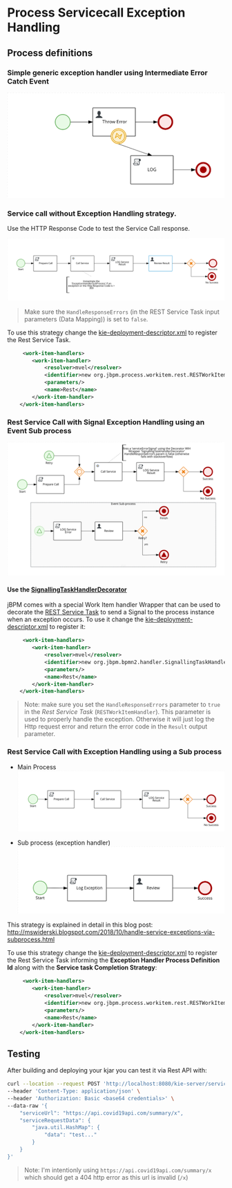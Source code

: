 # Process Servicecall Exception Handling

## Process definitions

### Simple generic exception handler using Intermediate Error Catch Event

![ServiceCall](./src/main/resources/com/redhat/demos/ThrowCatchError-svg.svg)

### Service call without Exception Handling strategy. 
Use the HTTP Response Code to test the Service Call response.

![ServiceCall](./src/main/resources/com/redhat/demos/ServiceCallWithNoExceptionHandler-svg.svg)

> Make sure the `HandleResponseErrors` (in the REST Service Task input parameters (Data Mapping)) is set to `false`.

 To use this strategy change the [kie-deployment-descriptor.xml](src/main/resources/META-INF/kie-deployment-descriptor.xml) to register the Rest Service Task.

```xml
     <work-item-handlers>
        <work-item-handler>
            <resolver>mvel</resolver>
            <identifier>new org.jbpm.process.workitem.rest.RESTWorkItemHandler(classLoader)</identifier>
            <parameters/>
            <name>Rest</name>
        </work-item-handler>
    </work-item-handlers>
```

### Rest Service Call with Signal Exception Handling using an Event Sub process

![ServiceCall](./src/main/resources/com/redhat/demos/RestCallWithExceptionHandlerSignal.bpmn.svg)

#### Use the [SignallingTaskHandlerDecorator](https://github.com/kiegroup/jbpm/blob/master/jbpm-bpmn2/src/main/java/org/jbpm/bpmn2/handler/SignallingTaskHandlerDecorator.java)
jBPM comes with a special Work Item handler Wrapper that can be used to decorate the [REST Service Task](https://github.com/kiegroup/jbpm/blob/master/jbpm-workitems/jbpm-workitems-rest/src/main/java/org/jbpm/process/workitem/rest/RESTWorkItemHandler.java) to send a Signal to the process instance when an exception occurs. To use it change the [kie-deployment-descriptor.xml](src/main/resources/META-INF/kie-deployment-descriptor.xml) to register it:

```xml
     <work-item-handlers>
        <work-item-handler>
            <resolver>mvel</resolver>
            <identifier>new org.jbpm.bpmn2.handler.SignallingTaskHandlerDecorator(new org.jbpm.process.workitem.rest.RESTWorkItemHandler(classLoader), "Error-serviceErrorSignal")</identifier>
            <parameters/>
            <name>Rest</name>
        </work-item-handler>
    </work-item-handlers>
```
> Note: make sure you set the `HandleResponseErrors` parameter to `true` in the *Rest Service Task* (`RESTWorkItemHandler`). This parameter is used to properly handle the exception. Otherwise it will just log the Http request error and return the error code in the `Result` output parameter.

### Rest Service Call with Exception Handling using a Sub process

 * Main Process
![ServiceCall](./src/main/resources/com/redhat/demos/RestCallWithExceptionHandler.bpmn.svg) 

 * Sub process (exception handler)
![ServiceCall](./src/main/resources/com/redhat/demos/ExceptionHandlerSubProcess-svg.svg) 

This strategy is explained in detail in this blog post: http://mswiderski.blogspot.com/2018/10/handle-service-exceptions-via-subprocess.html

To use this strategy change the [kie-deployment-descriptor.xml](src/main/resources/META-INF/kie-deployment-descriptor.xml) to register the Rest Service Task informing the **Exception Handler Process Definition Id** along with the **Service task Completion Strategy**:

```xml
     <work-item-handlers>
        <work-item-handler>
            <resolver>mvel</resolver>
            <identifier>new org.jbpm.process.workitem.rest.RESTWorkItemHandler(classLoader, "ExceptionHandlerSubProcess", "RETRY")</identifier>
            <parameters/>
            <name>Rest</name>
        </work-item-handler>
    </work-item-handlers>
```

## Testing
After building and deploying your kjar you can test it via Rest API with:

```bash
curl --location --request POST 'http://localhost:8080/kie-server/services/rest/server/containers/process-servicecall-exception-handling/processes/<process definition id>/instances' \
--header 'Content-Type: application/json' \
--header 'Authorization: Basic <base64 credentials>' \
--data-raw '{
    "serviceUrl": "https://api.covid19api.com/summary/x",
    "serviceRequestData": {
        "java.util.HashMap": {
            "data": "test..."
        }
    }
}'
```

> Note: I'm intentionly using `https://api.covid19api.com/summary/x` which should get a 404 http error as this url is invalid (`/x`)
